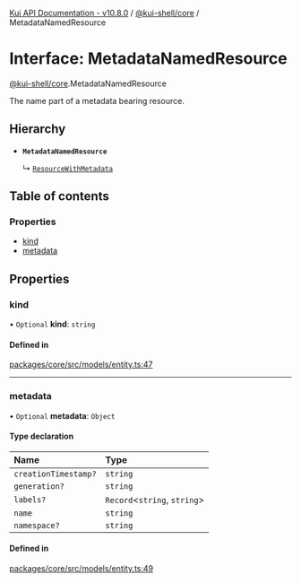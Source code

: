 [Kui API Documentation - v10.8.0](../README.md) / [@kui-shell/core](../modules/kui_shell_core.md) / MetadataNamedResource

# Interface: MetadataNamedResource

[@kui-shell/core](../modules/kui_shell_core.md).MetadataNamedResource

The name part of a metadata bearing resource.

## Hierarchy

- **`MetadataNamedResource`**

  ↳ [`ResourceWithMetadata`](kui_shell_core.ResourceWithMetadata.md)

## Table of contents

### Properties

- [kind](kui_shell_core.MetadataNamedResource.md#kind)
- [metadata](kui_shell_core.MetadataNamedResource.md#metadata)

## Properties

### kind

• `Optional` **kind**: `string`

#### Defined in

[packages/core/src/models/entity.ts:47](https://github.com/mra-ruiz/kui/blob/a3b5e3edf/packages/core/src/models/entity.ts#L47)

---

### metadata

• `Optional` **metadata**: `Object`

#### Type declaration

| Name                 | Type                          |
| :------------------- | :---------------------------- |
| `creationTimestamp?` | `string`                      |
| `generation?`        | `string`                      |
| `labels?`            | `Record`<`string`, `string`\> |
| `name`               | `string`                      |
| `namespace?`         | `string`                      |

#### Defined in

[packages/core/src/models/entity.ts:49](https://github.com/mra-ruiz/kui/blob/a3b5e3edf/packages/core/src/models/entity.ts#L49)
